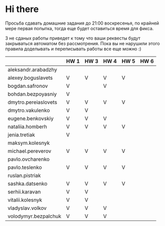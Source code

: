 # Hi there

Просьба сдавать домашние задания до 21:00 воскресенья, по крайней мере первая попытка,
тогда еще будет оставиться время для фикса.

3 не сданых работы приведет к тому что ваши реквесты будут закрываться автоматом без рассмотрения.
Пока вы не нарушили этого правила доделывать и переписывать работы все еще можно :)


|                       | HW 1 | HW 3 | HW 4 | HW 5 | HW 6 |
| ---                   | ---  | ---  | ---  | ---  | ---  |
| aleksandr.arabadzhy   |      |      |      |      |      |
| alexey.boguslavets    |  V   |   V  |   V  |  V   |      |
| bogdan.safronov       |  V   |      |   V  |      |      |
| bohdan.bezpoyasniy    |  V   |      |      |      |      |
| dmytro.pereiaslovets  |  V   |   V  |   V  |  V   |      |
| dmytro.vakulenko      |  V   |   V  |      |      |      |
| eugene.benkovskiy     |  V   |   V  |   V  |      |      |
| nataliia.homberh      |  V   |   V  |   V  |  V   |      |
| jenia.tretiak         |  V   |      |      |      |      |
| maksym.kolesnyk       |      |      |      |      |      |
| michael.pereverov     |  V   |   V  |   V  |  V   |      |
| pavlo.ovcharenko      |      |      |      |      |      |
| pavlo.teslenko        |  V   |   V  |   V  |  V   |      |
| ruslan.pistriak       |      |      |      |      |      |
| sashka.datsenko       |  V   |   V  |   V  |  V   |      |
| serhii.karavan        |  V   |   V  |      |      |      |
| vitalii.kolesnyk      |  V   |   V  |      |      |      |
| vladyslav.volkov      |  V   |   V  |   V  |      |      |
| volodymyr.bezpalchuk  |  V   |   V  |   V  |      |      |

